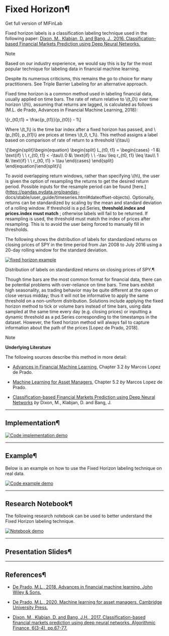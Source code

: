 # Fixed Horizon¶

Get full version of MlFinLab

  

  

Fixed horizon labels is a classification labeling technique used in the
following paper: [Dixon, M., Klabjan, D. and Bang, J., 2016. Classification-
based Financial Markets Prediction using Deep Neural
Networks.](https://arxiv.org/abs/1603.08604)

Note

Based on our industry experience, we would say this is by far the most popular
technique for labeling data in financial machine learning.

Despite its numerous criticisms, this remains the go to choice for many
practitioners. See Triple Barrier Labeling for an alternative approach.

Fixed time horizon is a common method used in labeling financial data, usually
applied on time bars. The rate of return relative to \\(t_0\\) over time
horizon \\(h\\), assuming that returns are lagged, is calculated as follows
(M.L. de Prado, Advances in Financial Machine Learning, 2018):

\\[r_{t0,t1} = \frac{p_{t1}}{p_{t0}} - 1\\]

Where \\(t_1\\) is the time bar index after a fixed horizon has passed, and
\\(p_{t0}, p_{t1}\\) are prices at times \\(t_0, t_1\\). This method assigns a
label based on comparison of rate of return to a threshold \\(\tau\\)

\\[\begin{split}\begin{equation} \begin{split} L_{t0, t1} = \begin{cases} -1
&\ \text{if} \ \ r_{t0, t1} < -\tau\\\ 0 &\ \text{if} \ \ -\tau \leq r_{t0,
t1} \leq \tau\\\ 1 &\ \text{if} \ \ r_{t0, t1} > \tau \end{cases} \end{split}
\end{equation}\end{split}\\]

To avoid overlapping return windows, rather than specifying \\(h\\), the user
is given the option of resampling the returns to get the desired return
period. Possible inputs for the resample period can be found
[here.](https://pandas.pydata.org/pandas-
docs/stable/user_guide/timeseries.html#dateoffset-objects). Optionally,
returns can be standardized by scaling by the mean and standard deviation of a
rolling window. If threshold is a pd.Series, **threshold.index and
prices.index must match** ; otherwise labels will fail to be returned. If
resampling is used, the threshold must match the index of prices after
resampling. This is to avoid the user being forced to manually fill in
thresholds.

The following shows the distribution of labels for standardized returns on
closing prices of SPY in the time period from Jan 2008 to July 2016 using a
20-day rolling window for the standard deviation.

[![fixed horizon
example](../_images/fixed_horizon_labels_example.png)](../_images/fixed_horizon_labels_example.png)

Distribution of labels on standardized returns on closing prices of SPY.¶

Though time bars are the most common format for financial data, there can be
potential problems with over-reliance on time bars. Time bars exhibit high
seasonality, as trading behavior may be quite different at the open or close
versus midday; thus it will not be informative to apply the same threshold on
a non-uniform distribution. Solutions include applying the fixed horizon
method to tick or volume bars instead of time bars, using data sampled at the
same time every day (e.g. closing prices) or inputting a dynamic threshold as
a pd.Series corresponding to the timestamps in the dataset. However, the fixed
horizon method will always fail to capture information about the path of the
prices [Lopez de Prado, 2018].

Note

**Underlying Literature**

The following sources describe this method in more detail:

  * [Advances in Financial Machine Learning](https://www.wiley.com/en-us/Advances+in+Financial+Machine+Learning-p-9781119482086), Chapter 3.2 _by_ Marcos Lopez de Prado.

  * [Machine Learning for Asset Managers](https://www.cambridge.org/core/books/machine-learning-for-asset-managers/6D9211305EA2E425D33A9F38D0AE3545), Chapter 5.2 _by_ Marcos Lopez de Prado.

  * [Classification-based Financial Markets Prediction using Deep Neural Networks](https://arxiv.org/abs/1603.08604) _by_ Dixon, M., Klabjan, D. and Bang, J.

* * *

## Implementation¶

[![Code implementation
demo](../_images/implementation_medium9.png)](../_images/implementation_medium9.png)

* * *

## Example¶

Below is an example on how to use the Fixed Horizon labeling technique on real
data.

[![Code example
demo](../_images/example_medium7.png)](../_images/example_medium7.png)

* * *

## Research Notebook¶

The following research notebook can be used to better understand the Fixed
Horizon labeling technique.

[![Notebook demo](../_images/notebook9.png)](../_images/notebook9.png)

* * *

## Presentation Slides¶

  

* * *

## References¶

  * [De Prado, M.L., 2018. Advances in financial machine learning. John Wiley & Sons.](https://www.wiley.com/en-us/Advances+in+Financial+Machine+Learning-p-9781119482086)

  * [De Prado, M.L., 2020. Machine learning for asset managers. Cambridge University Press.](https://www.cambridge.org/core/books/machine-learning-for-asset-managers/6D9211305EA2E425D33A9F38D0AE3545)

  * [Dixon, M., Klabjan, D. and Bang, J.H., 2017. Classification-based financial markets prediction using deep neural networks. Algorithmic Finance, 6(3-4), pp.67-77.](https://arxiv.org/abs/1603.08604)

